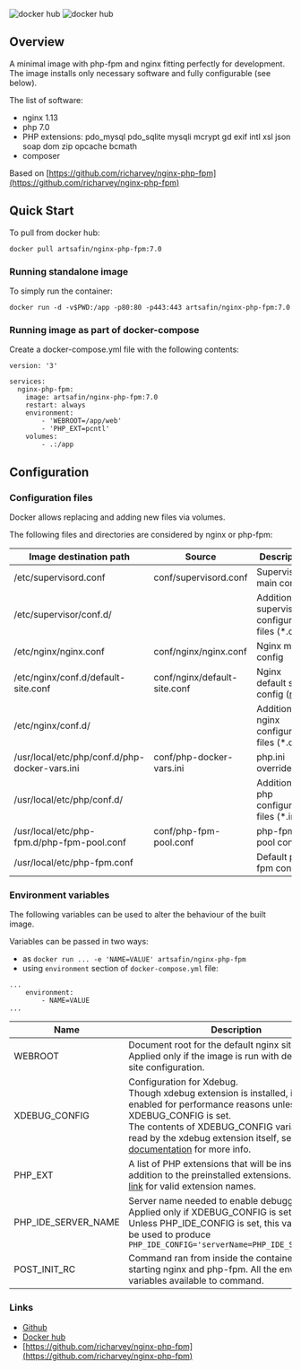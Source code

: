 ![docker hub](https://img.shields.io/docker/pulls/artsafin/nginx-php-fpm.svg?style=flat-square)
![docker hub](https://img.shields.io/docker/stars/artsafin/nginx-php-fpm.svg?style=flat-square)

## Overview
A minimal image with php-fpm and nginx fitting perfectly for development.
The image installs only necessary software and fully configurable (see below).

The list of software:
- nginx 1.13
- php 7.0
- PHP extensions: pdo_mysql pdo_sqlite mysqli mcrypt gd exif intl xsl json soap dom zip opcache bcmath
- composer

Based on [https://github.com/richarvey/nginx-php-fpm](https://github.com/richarvey/nginx-php-fpm)

## Quick Start
To pull from docker hub:
```
docker pull artsafin/nginx-php-fpm:7.0
```

### Running standalone image
To simply run the container:
```
docker run -d -v$PWD:/app -p80:80 -p443:443 artsafin/nginx-php-fpm:7.0
```

### Running image as part of docker-compose

Create a docker-compose.yml file with the following contents:

```
version: '3'

services:
  nginx-php-fpm:
    image: artsafin/nginx-php-fpm:7.0
    restart: always
    environment:
        - 'WEBROOT=/app/web'
        - 'PHP_EXT=pcntl'
    volumes:
        - .:/app
```

## Configuration

### Configuration files

Docker allows replacing and adding new files via volumes.

The following files and directories are considered by nginx or php-fpm:

| Image destination path | Source | Description |
|-----------------------------------------------|--------------------------|-----------------------------------------------------|
| /etc/supervisord.conf | conf/supervisord.conf | Supervisord main config |
| /etc/supervisor/conf.d/ |  | Additional supervisord configuration files (*.conf) |
| /etc/nginx/nginx.conf | conf/nginx/nginx.conf | Nginx main config |
| /etc/nginx/conf.d/default-site.conf | conf/nginx/default-site.conf | Nginx default site config ([raw](https://raw.githubusercontent.com/artsafin/nginx-php-fpm/master/conf/nginx/default-site.conf)) |
| /etc/nginx/conf.d/ |  | Additional nginx configuration files (*.conf) |
| /usr/local/etc/php/conf.d/php-docker-vars.ini | conf/php-docker-vars.ini | php.ini overrides |
| /usr/local/etc/php/conf.d/ |  | Additional php configuration files (*.ini) |
| /usr/local/etc/php-fpm.d/php-fpm-pool.conf | conf/php-fpm-pool.conf | php-fpm pool config |
| /usr/local/etc/php-fpm.conf |  | Default php-fpm config |

### Environment variables

The following variables can be used to alter the behaviour of the built image.

Variables can be passed in two ways:
- as `docker run ... -e 'NAME=VALUE' artsafin/nginx-php-fpm`
- using `environment` section of `docker-compose.yml` file:

```
...
    environment:
        - NAME=VALUE
...

```

| Name | Description | Default | Examples |
|---------------------|---------------------------------------------------------------------------------------------------------------------------------------------------------------------------------------------------------------------------------------------------------------------------------------------------------------------|---------|----------------------------------------------------------------------------------------------------------------------------------|
| WEBROOT | Document root for the default nginx site.<br>Applied only if the image is run with default nginx site configuration. | /app | `WEBROOT=/app/public` |
| XDEBUG_CONFIG | Configuration for Xdebug.<br>Though xdebug extension is installed, it is not enabled for performance reasons unless XDEBUG_CONFIG is set.<br>The contents of XDEBUG_CONFIG variable are read by the xdebug extension itself, see [Xdebug documentation](https://xdebug.org/docs/remote#starting) for more info. | not set | `XDEBUG_CONFIG=remote_enable=1 remote_connect_back=1` |
| PHP_EXT | A list of PHP extensions that will be installed in addition to the preinstalled extensions. See [this link](https://github.com/php/php-src/tree/PHP-7.1.12/ext) for valid extension names. | not set | `PHP_EXT=pcntl` |
| PHP_IDE_SERVER_NAME | Server name needed to enable debugging in IDE.<br> Applied only if XDEBUG_CONFIG is set.<br> Unless PHP_IDE_CONFIG is set, this variable will be used to produce `PHP_IDE_CONFIG='serverName=PHP_IDE_SERVER_NAME'` | docker | `PHP_IDE_SERVER_NAME=site` |
| POST_INIT_RC | Command ran from inside the container before starting nginx and php-fpm. All the environment variables available to command. | not set | `POST_INIT_RC=/app/apprc` |

### Links
- [Github](https://github.com/artsafin/nginx-php-fpm)
- [Docker hub](https://registry.hub.docker.com/u/artsafin/nginx-php-fpm/)
- [https://github.com/richarvey/nginx-php-fpm](https://github.com/richarvey/nginx-php-fpm)
